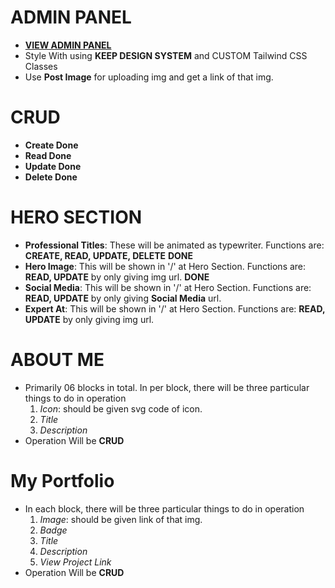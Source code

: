 # ADMIN PANEL
 - __[VIEW ADMIN PANEL](http://localhost:3000/adminPanel404)__
 - Style With using **KEEP DESIGN SYSTEM** and CUSTOM Tailwind CSS Classes
 - Use **Post Image** for uploading img and get a link of that img.

# CRUD
 - __Create Done__
 - __Read Done__
 - __Update Done__
 - __Delete Done__

# HERO SECTION
 - __Professional Titles__: These will be animated as typewriter. Functions are: __CREATE,  READ, UPDATE, DELETE__ **DONE**
 - __Hero Image__: This will be shown in '/' at Hero Section. Functions are: __READ, UPDATE__ by only giving img url. **DONE**
 - __Social Media__: This will be shown in '/' at Hero Section. Functions are: __READ, UPDATE__ by only giving __Social Media__ url.
 - __Expert At__: This will be shown in '/' at Hero Section. Functions are: __READ, UPDATE__ by only giving img url.

# ABOUT ME
 - Primarily 06 blocks in total. In per block, there will be three particular things to do in operation
    1. *Icon*: should be given svg code of icon.
    2. *Title*
    3. *Description*
 - Operation Will be **CRUD**

# My Portfolio
 - In each block, there will be three particular things to do in operation
    1. *Image*: should be given link of that img.
    2. *Badge*
    3. *Title*
    4. *Description*
    5. *View Project Link*
 - Operation Will be **CRUD**
